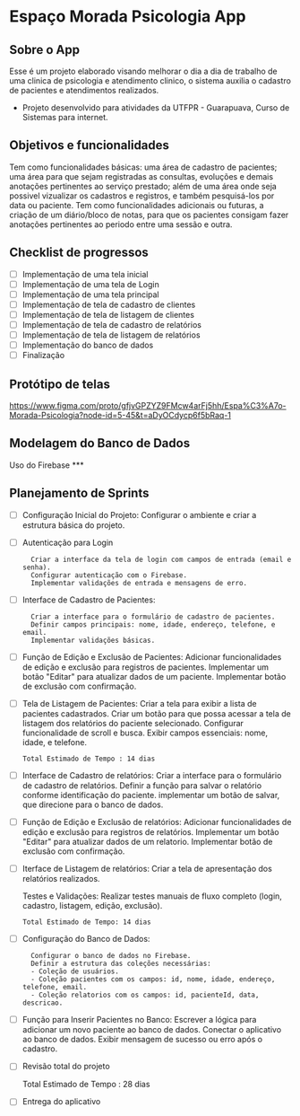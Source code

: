 # Espaço Morada Psicologia App

## Sobre o App

Esse é um projeto elaborado visando melhorar o dia a dia de trabalho de uma clinica de psicologia e atendimento clinico, o sistema auxilia o cadastro de pacientes e atendimentos realizados.

- Projeto desenvolvido para atividades da UTFPR - Guarapuava, Curso de Sistemas para internet.

## Objetivos e funcionalidades

Tem como funcionalidades básicas: uma área de cadastro de pacientes; uma área para que sejam registradas as consultas, evoluções e demais anotações pertinentes ao serviço prestado; além de uma área onde seja possivel vizualizar os cadastros e registros, e também pesquisá-los por data ou paciente.
Tem como funcionalidades adicionais ou futuras, a criação de um diário/bloco de notas, para que os pacientes consigam fazer anotações pertinentes ao periodo entre uma sessão e outra.

## Checklist de progressos 

- [ ] Implementação de uma tela inicial
- [ ] Implementação de uma tela de Login
- [ ] Implementação de uma tela principal
- [ ] Implementação de tela de cadastro de clientes
- [ ] Implementação de tela de listagem de clientes
- [ ] Implementação de tela de cadastro de relatórios
- [ ] Implementação de tela de listagem de relatórios
- [ ] Implementação do banco de dados
- [ ] Finalização

## Protótipo de telas

https://www.figma.com/proto/gfjvGPZYZ9FMcw4arFj5hh/Espa%C3%A7o-Morada-Psicologia?node-id=5-45&t=aDyOCdycp6f5bRaq-1

## Modelagem do Banco de Dados

Uso do Firebase ***


## Planejamento de Sprints

- [ ] Configuração Inicial do Projeto:
        Configurar o ambiente e criar a estrutura básica do projeto.

- [ ] Autenticação para Login
      
        Criar a interface da tela de login com campos de entrada (email e senha).
        Configurar autenticação com o Firebase.
        Implementar validações de entrada e mensagens de erro.


- [ ] Interface de Cadastro de Pacientes:
      
        Criar a interface para o formulário de cadastro de pacientes.
        Definir campos principais: nome, idade, endereço, telefone, e email.
        Implementar validações básicas.

- [ ] Função de Edição e Exclusão de Pacientes:
        Adicionar funcionalidades de edição e exclusão para registros de pacientes.
        Implementar um botão "Editar" para atualizar dados de um paciente.
        Implementar botão de exclusão com confirmação.

- [ ] Tela de Listagem de Pacientes:
        Criar a tela para exibir a lista de pacientes cadastrados.
        Criar um botão para que possa acessar a tela de listagem dos relatórios do paciente selecionado.
        Configurar funcionalidade de scroll e busca.
        Exibir campos essenciais: nome, idade, e telefone.

      Total Estimado de Tempo : 14 dias 

      
- [ ] Interface de Cadastro de relatórios:
        Criar a interface para o formulário de cadastro de relatórios.
        Definir a função para salvar o relatório conforme identificação do paciente.
        implementar um botão de salvar, que direcione para o banco de dados.

- [ ] Função de Edição e Exclusão de relatórios:
        Adicionar funcionalidades de edição e exclusão para registros de relatórios.
        Implementar um botão "Editar" para atualizar dados de um relatorio.
        Implementar botão de exclusão com confirmação.

- [ ] Iterface de Listagem de relatórios:
        Criar a tela de apresentação dos relatórios realizados.

    Testes e Validações:
        Realizar testes manuais de fluxo completo (login, cadastro, listagem, edição, exclusão).
      
      Total Estimado de Tempo: 14 dias
      

- [ ] Configuração do Banco de Dados:

        Configurar o banco de dados no Firebase.
        Definir a estrutura das coleções necessárias:
        - Coleção de usuários.
        - Coleção pacientes com os campos: id, nome, idade, endereço, telefone, email.
        - Coleção relatorios com os campos: id, pacienteId, data, descricao.
        
- [ ] Função para Inserir Pacientes no Banco:
        Escrever a lógica para adicionar um novo paciente ao banco de dados.
        Conectar o aplicativo ao banco de dados.
        Exibir mensagem de sucesso ou erro após o cadastro.

- [ ] Revisão total do projeto

  Total Estimado de Tempo : 28 dias


- [ ] Entrega do aplicativo

  





